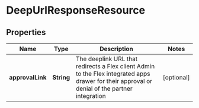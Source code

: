 

# DeepUrlResponseResource


## Properties

| Name | Type | Description | Notes |
|------------ | ------------- | ------------- | -------------|
|**approvalLink** | **String** | The deeplink URL that redirects a Flex client Admin to the Flex integrated apps drawer for their approval or denial of the partner integration |  [optional] |



